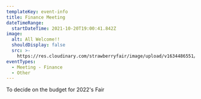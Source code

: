 ```yaml
---
templateKey: event-info
title: Finance Meeting
dateTimeRange:
  startDateTime: 2021-10-20T19:00:41.842Z
image:
  alt: All Welcome!!
  shouldDisplay: false
  src: >-
    https://res.cloudinary.com/strawberryfair/image/upload/v1634486551/Committee-pics/1-line-logo_u3ap19.png
eventTypes:
  - Meeting - Finance
  - Other
---
```

To decide on the budget for 2022's Fair
